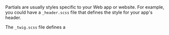 Partials are usually styles specific to your Web app or website. For example, you could have a `_header.scss` file that defines the style for your app's header.

The `_twig.scss` file defines a 
